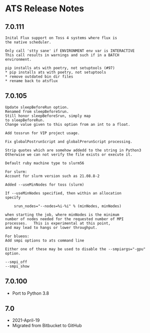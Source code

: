 # ATS Release Notes

## 7.0.111
    Inital Flux support on Toss 4 systems where flux is 
    the native scheduler.   

    Only call 'stty sane' if ENVIRONMENT env var is INTERACTIVE
    This call results in warnings and such if in a BATCH
    environment.

    pip installs ats with poetry, not setuptools (#97)
    * pip installs ats with poetry, not setuptools
    * remove outdated bin dir files
    * rename back to atsflux

## 7.0.105

    Update sleepBeforeRun option.
    Renamed from sleepBeforeSrun.
    Still honor sleepBeforeSrun, simply map
    to sleepBeforeRun.
    Change value given to this option from an int to a float.
    
    Add tossrun for VIP project usage.

    Fix globalPostrunScript and globalPrerunScript processing.
    
    Strip quotes which are somehow addedd to the string in Python3
    Otherwise we can not verify the file exists or execute it.
    
    Default ruby machine type to slurm56

    For slurm:
    Account for slurm version such as 21.08.8-2
    
    Added --useMinNodes for toss (slurm)
    
    If --useMinNodes specified, then within an allocation
    specify
    
        srun_nodes="--nodes=%i-%i" % (minNodes, minNodes)
    
    when starting the job, where minNodes is the minimum
    number of nodes needed for the requested number of MPI
    processes.   This is experimental at this point,
    and may lead to hangs or lower throughput.

    For blueos:
    Add smpi options to ats command line
    
    Either one of these may be used to disable the --smpiargs="-gpu" option.
    
    --smpi_off
    --smpi_show


## 7.0.100

* Port to Python 3.8

## 7.0 

* 2021-April-19
* Migrated from Bitbucket to GitHub



